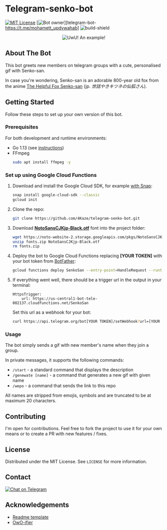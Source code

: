 # Telegram-senko-bot


[![MIT License][license-shield]][license-url]
[![Bot owner][telegram-bot-shield]][telegram-bot-https://t.me/mohamett_updywahab]
![build-shield]

<p align="center">
  <img src="https://user-images.githubusercontent.com/47448124/128641986-732215c0-2d7e-4795-9817-20410a0dd212.gif" alt="UwU! An example!"/>
</p>

## About The Bot

This bot greets new members on telegram groups with a cute, personalised gif with Senko-san.

In case you're wondering, Senko-san is an adorable 800-year old fox from the anime [The Helpful Fox Senko-san](https://myanimelist.net/anime/38759/Sewayaki_Kitsune_no_Senko-san) (jp. *世話やきキツネの仙狐さん*).

<!-- GETTING STARTED -->
## Getting Started

Follow these steps to set up your own version of this bot.

### Prerequisites
For both development and runtime environments:
* Go 1.13 (see [instructions](https://golang.org/doc/install))
* FFmpeg
  ```sh
  sudo apt install ffmpeg -y
  ```

### Set up using Google Cloud Functions

1. Download and install the Google Cloud SDK, for example [with Snap](https://cloud.google.com/sdk/docs/downloads-snap):
   ```sh
   snap install google-cloud-sdk --classic
   gcloud init
   ```
2. Clone the repo:
   ```sh
   git clone https://github.com/4Kaze/telegram-senko-bot.git
   ```
3. Download [**NotoSansCJKjp-Black.otf**](https://www.google.com/get/noto/help/cjk/) font into the project folder:
    ```sh
   wget https://noto-website-2.storage.googleapis.com/pkgs/NotoSansCJKjp-hinted.zip -O fonts.zip
   unzip fonts.zip NotoSansCJKjp-Black.otf
   rm fonts.zip
   ```
4. Deploy the bot to Google Cloud Functions replacing **[YOUR TOKEN]** with your bot token from [BotFather](https://t.me/botfather):
    ```sh
   gcloud functions deploy SenkoSan --entry-point=HandleRequest --runtime go113 --trigger-http --allow-unauthenticated --set-env-vars TOKEN=[YOUR TOKEN]
   ```
5. If everything went well, there should be a trigger url in the output in your terminal:
    ```
    HttpsTrigger:
        url: https://us-central1-bot-tele-002137.cloudfunctions.net/SenkoSan
    ```
   Set this url as a webhook for your bot:
     ```sh
   curl https://api.telegram.org/bot[YOUR TOKEN]/setWebhook?url=[YOUR URL]
      ```

### Usage

The bot simply sends a gif with new member's name when they join a group.

In private messages, it supports the following commands:
* `/start` - a standard command that displays the description
* `/genewate [name]` - a command that generates a new gif with given name 
* `/wepo` - a command that sends the link to this repo

All names are stripped from emojis, symbols and are truncated to be at maximum 20 characters.

## Contributing

I'm open for contributions. Feel free to fork the project to use it for your own means or to create a PR with new features / fixes.

## License

Distributed under the MIT License. See `LICENSE` for more information.


<!-- CONTACT -->
## Contact

[![Chat on Telegram][telegram-shield]][telegram-profile-url]


## Acknowledgements

* [Readme template](https://github.com/othneildrew/Best-README-Template)
* [OwO-ifier](https://lingojam.com/OwO-ifier%28UwU%29)


[license-shield]: https://img.shields.io/github/license/4kaze/telegram-senko-bot
[license-url]: https://github.com/4Kaze/telegram-senko-bot/blob/main/LICENSE
[telegram-bot-url]: https://t.me/lolimnotabot
[build-shield]: https://img.shields.io/github/workflow/status/4Kaze/telegram-senko-bot/Go
[telegram-bot-shield]: https://img.shields.io/badge/Demo-Senko-green?logo=telegram
[telegram-shield]: https://img.shields.io/badge/-Contact%20me%20on%20Telegram-gray?logo=telegram
[telegram-profile-url]: https://t.me/yonkaze

